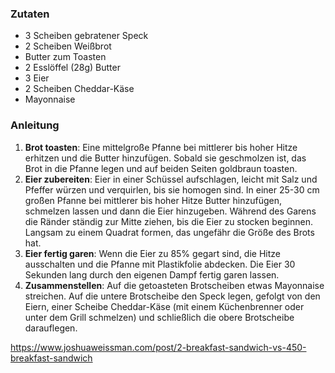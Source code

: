 
### Zutaten

- 3 Scheiben gebratener Speck
- 2 Scheiben Weißbrot
- Butter zum Toasten
- 2 Esslöffel (28g) Butter
- 3 Eier
- 2 Scheiben Cheddar-Käse
- Mayonnaise

### Anleitung

1. **Brot toasten**: Eine mittelgroße Pfanne bei mittlerer bis hoher Hitze erhitzen und die Butter hinzufügen. Sobald sie geschmolzen ist, das Brot in die Pfanne legen und auf beiden Seiten goldbraun toasten.
2. **Eier zubereiten**: Eier in einer Schüssel aufschlagen, leicht mit Salz und Pfeffer würzen und verquirlen, bis sie homogen sind. In einer 25-30 cm großen Pfanne bei mittlerer bis hoher Hitze Butter hinzufügen, schmelzen lassen und dann die Eier hinzugeben. Während des Garens die Ränder ständig zur Mitte ziehen, bis die Eier zu stocken beginnen. Langsam zu einem Quadrat formen, das ungefähr die Größe des Brots hat.
3. **Eier fertig garen**: Wenn die Eier zu 85% gegart sind, die Hitze ausschalten und die Pfanne mit Plastikfolie abdecken. Die Eier 30 Sekunden lang durch den eigenen Dampf fertig garen lassen.
4. **Zusammenstellen**: Auf die getoasteten Brotscheiben etwas Mayonnaise streichen. Auf die untere Brotscheibe den Speck legen, gefolgt von den Eiern, einer Scheibe Cheddar-Käse (mit einem Küchenbrenner oder unter dem Grill schmelzen) und schließlich die obere Brotscheibe darauflegen.

https://www.joshuaweissman.com/post/2-breakfast-sandwich-vs-450-breakfast-sandwich
